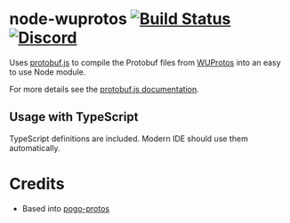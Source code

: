 # node-wuprotos [![Build Status](https://travis-ci.org/hpwizardsunite-dev-contrib/node-wuprotos.svg?branch=master)](https://travis-ci.org/hpwizardsunite-dev-contrib/node-wuprotos)  [![Discord](https://img.shields.io/badge/Discord-Online-blue.svg)](https://discord.gg/mFH2D34)
Uses [protobuf.js](https://github.com/dcodeIO/protobuf.js) to compile the Protobuf files from
[WUProtos](https://github.com/Furtif/WUProtos) into an easy to use Node module.

For more details see the [protobuf.js documentation](https://github.com/dcodeIO/protobuf.js/wiki).

## Usage with TypeScript
TypeScript definitions are included. Modern IDE should use them automatically.

# Credits
 - Based into [pogo-protos](https://github.com/pogosandbox/pogo-protos)
